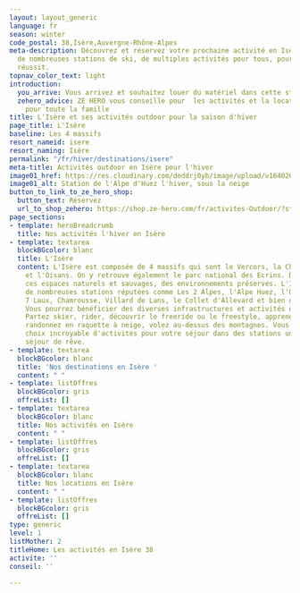 ```yaml
---
layout: layout_generic
language: fr
season: winter
code_postal: 38,Isère,Auvergne-Rhône-Alpes
meta-description: Découvrez et réservez votre prochaine activité en Isère. Retrouvez
  de nombreuses stations de ski, de multiples activités pour tous, pour un séjour
  réussit.
topnav_color_text: light
introduction:
  you_arrive: Vous arrivez et souhaitez louer du matériel dans cette station.
  zehero_advice: ZE HERO vous conseille pour  les activités et la location des équipements
    pour toute la famille
title: L'Isère et ses activités outdoor pour la saison d'hiver
page_title: L'Isère
baseline: Les 4 massifs
resort_nameid: isere
resort_naming: Isère
permalink: "/fr/hiver/destinations/isere"
meta-title: Activités outdoor en Isère pour l'hiver
image01_href: https://res.cloudinary.com/deddrj0yb/image/upload/v1640266010/website/resorts/alpe%20d%27huez/Alpes_dhuez_envzu0.jpg
image01_alt: Station de l'Alpe d'Huez l'hiver, sous la neige
button_to_link_to_ze_hero_shop:
  button_text: Réservez
  url_to_shop_zehero: https://shop.ze-hero.com/fr/activites-Outdoor/?station=Alpe+d%27Huez&calessonstype=all&catypegenderlistsummer=all&calessonsactivitytype=all&start-date=
page_sections:
- template: heroBreadcrumb
  title: Nos activités l'hiver en Isère
- template: textarea
  blockBGcolor: blanc
  title: L'Isère
  content: L'Isère est composée de 4 massifs qui sont le Vercors, la Chartreuse, Belledonne
    et l'Oisans. On y retrouve également le parc national des Ecrins. Découvrez alors
    ces espaces naturels et sauvages, des environnements préservés. L'Isère est composée
    de nombreuses stations réputées comme Les 2 Alpes, l'Alpe Huez, l'Oisans, les
    7 Laux, Chamrousse, Villard de Lans, le Collet d'Allevard et bien d'autre encore.
    Vous pourrez bénéficier des diverses infrastructures et activités qu’elles proposent.
    Partez skier, rider, découvrir le freeride ou le freestyle, apprenez le snowboard,
    randonnez en raquette à neige, volez au-dessus des montagnes. Vous trouvez un
    choix incroyable d'activités pour votre séjour dans des stations uniques pour
    séjour de rêve.
- template: textarea
  blockBGcolor: blanc
  title: 'Nos destinations en Isère '
  content: " "
- template: listOffres
  blockBGcolor: gris
  offreList: []
- template: textarea
  blockBGcolor: blanc
  title: Nos activités en Isère
  content: " "
- template: listOffres
  blockBGcolor: gris
  offreList: []
- template: textarea
  blockBGcolor: blanc
  title: Nos locations en Isère
  content: " "
- template: listOffres
  blockBGcolor: gris
  offreList: []
type: generic
level: 1
listMother: 2
titleHome: Les activités en Isère 38
activite: ''
conseil: ''

---
```

